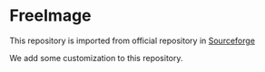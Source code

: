 # FreeImage

This repository is imported from official repository in [Sourceforge](https://svn.code.sf.net/p/freeimage/svn/)

We add some customization to this repository.
